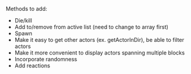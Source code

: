 
Methods to add:

+ Die/kill
+ Add to/remove from active list (need to change to array first)
+ Spawn
+ Make it easy to get other actors (ex. getActorInDir), be able to filter actors
+ Make it more convenient to display actors spanning multiple blocks
+ Incorporate randomness
+ Add reactions
